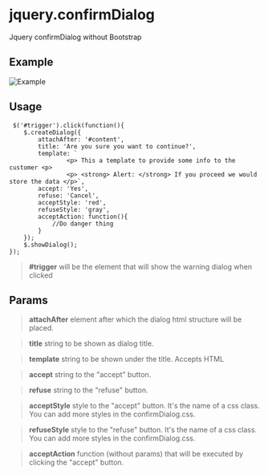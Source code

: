 # jquery.confirmDialog
Jquery confirmDialog without Bootstrap

## Example
![Example](https://i.gyazo.com/55265fec5a154308982fa30f0c2f4b02.png)

## Usage

```
 $('#trigger').click(function(){
	$.createDialog({
		attachAfter: '#content',
		title: 'Are you sure you want to continue?',
		template: `
				<p> This a template to provide some info to the customer <p>
				<p> <strong> Alert: </strong> If you proceed we would store the data </p>`,
		accept: 'Yes',
		refuse: 'Cancel',
		acceptStyle: 'red',
		refuseStyle: 'gray',
		acceptAction: function(){
			//Do danger thing
		}
	});
	$.showDialog();
});
```

> **#trigger** will be the element that will show the warning dialog when clicked


## Params

> **attachAfter** element after which the dialog html structure will be placed.

> **title** string to be shown as dialog title.

> **template** string to be shown under the title. Accepts HTML

> **accept** string to the "accept" button.

> **refuse** string to the "refuse" button.

> **acceptStyle** style to the "accept" button. It's the name of a css class. You can add more styles in the confirmDialog.css.

> **refuseStyle** style to the "refuse" button. It's the name of a css class. You can add more styles in the confirmDialog.css.

> **acceptAction** function (without params) that will be executed by clicking the "accept" button.
